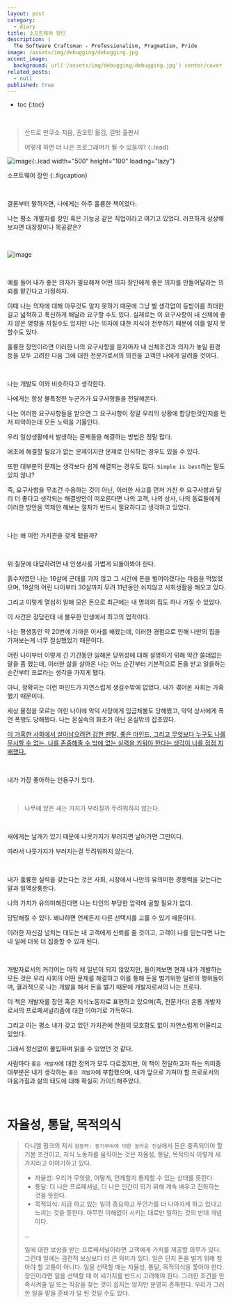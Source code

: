 ```yaml
---
layout: post
category:
  - diary
title: 소프트웨어 장인
description: |
  The Software Craftsman - Professionalism, Pragmatism, Pride
image: /assets/img/debugging/debugging.jpg
accent_image:
  background: url('/assets/img/debugging/debugging.jpg') center/cover
related_posts:
  - null
published: true
---
```


* toc
{:toc}
  
<br />

> 산드로 만쿠소 지음, 권오민 옮김, 길벗 출판사
> 
> 어떻게 하면 더 나은 프로그래머가 될 수 있을까?
{:.lead}

![image](https://user-images.githubusercontent.com/71188307/150118944-a16ff129-5b78-42be-9a02-006e2b3b111e.png){:.lead width="500" height="100" loading="lazy"}

소프트웨어 장인
{:.figcaption}

<br />

결론부터 말하자면, 나에게는 아주 훌륭한 책이었다.

나는 평소 개발자를 장인 혹은 기능공 같은 직업이라고 여기고 있었다. 러프하게 상상해보자면 대장장이나 목공같은?

<br />

![image](https://user-images.githubusercontent.com/71188307/150121651-a073ac74-a1d6-400d-aa3a-3b46868d2ab2.png)

<br />

예를 들어 내가 좋은 의자가 필요해져 어떤 의자 장인에게 좋은 의자를 만들어달라는 의뢰를 맡긴다고 가정하자.

이때 나는 의자에 대해 아무것도 알지 못하기 때문에 그냥 별 생각없이 등받이를 최대한 길고 넓적하고 푹신하게 해달라 요구할 수도 있다. 실제로는 이 요구사항이 내 신체에 좋지 않은 영향을 끼칠수도 있지만 나는 의자에 대한 지식이 전무하기 때문에 이를 알지 못할수도 있다.

훌륭한 장인이라면 이러한 나의 요구사항을 듣자마자 내 신체조건과 의자가 놓일 환경 등을 모두 고려한 다음 그에 대한 전문가로서의 의견을 고객인 나에게 알려줄 것이다.

<br />

나는 개발도 이와 비슷하다고 생각한다.

나에게는 항상 불특정한 누군가가 요구사항들을 전달해온다.

나는 이러한 요구사항들을 받으면 그 요구사항이 정말 우리의 상황에 합당한것인지를 먼저 파악하는데 모든 노력을 기울인다.

우리 일상생활에서 발생하는 문제들을 해결하는 방법은 정말 많다.

애초에 해결할 필요가 없는 문제이지만 문제로 인식하는 경우도 있을 수 있다.

또한 대부분의 문제는 생각보다 쉽게 해결되는 경우도 많다. `Simple is best`라는 말도 있지 않나?

즉, 요구사항을 무조건 수용하는 것이 아닌, 이러한 사고를 먼저 거친 후 요구사항과 달리 더 좋다고 생각되는 해결방안이 떠오른다면 나의 고객, 나의 상사, 나의 동료들에게 이러한 방안을 역제안 해보는 절차가 반드시 필요하다고 생각하고 있었다.

<br />

나는 왜 이런 가치관을 갖게 됐을까?

<br />

위 질문에 대답하려면 내 인생사를 가볍게 되돌아봐야 한다.

흙수저였던 나는 16살에 군대를 가지 않고 그 시간에 돈을 벌어야겠다는 마음을 먹었었으며, 19살의 어린 나이부터 30살까지 무려 11년동안 쉬지않고 사회생활을 해오고 있다.

그리고 이렇게 열심히 일해 모은 돈으로 최근에는 내 명의의 집도 하나 가질 수 있었다. 

이 사건은 장담컨데 내 불우한 인생에서 최고의 업적이다. 

나는 평생동안 약 20번에 가까운 이사를 해왔는데, 이러한 경험으로 인해 나만의 집을 가져보는게 너무 절실했었기 때문이다.

어린 나이부터 이렇게 긴 기간동안 일해온 당위성에 대해 설명하기 위해 약간 쓸데없는 말을 좀 했는데, 이러한 삶을 살아온 나는 어느 순간부터 기본적으로 돈을 받고 일을하는 순간부터 프로라는 생각을 가지게 됐다.

아니, 정확히는 이런 마인드가 자연스럽게 생길수밖에 없었다. 내가 겪어온 사회는 가혹했기 때문이다. 

세상 물정을 모르는 어린 나이에 악덕 사장에게 임금체불도 당해봤고, 악덕 상사에게 폭언 폭행도 당해봤다. 나는 온실속의 화초가 아닌 온실밖의 잡초였다.

<u>이 가혹한 사회에서 살아남으려면 강한 멘탈, 좋은 마인드, 그리고 무엇보다 누구도 나를 무시할 수 없는, 나를 존중해줄 수 밖에 없는 실력을 키워야 한다는 생각이 나를 점점 지배했다.</u>

<br />

내가 가장 좋아하는 인용구가 있다.

<br />

> 나무에 앉은 새는 가지가 부러질까 두려워하지 않는다.

<br />

새에게는 날개가 있기 때문에 나뭇가지가 부러지면 날아가면 그만이다. 

따라서 나뭇가지가 부러지는걸 두려워하지 않는다.

<br />

내가 훌륭한 실력을 갖는다는 것은 사회, 시장에서 나만의 유의미한 경쟁력을 갖는다는 말과 일맥상통한다.

나의 가치가 유의미해진다면 나는 타인의 부당한 압력에 굴할 필요가 없다. 

당당해질 수 있다. 왜냐하면 언제든지 다른 선택지를 고를 수 있기 때문이다.

이러한 자신감 넘치는 태도는 내 고객에게 신뢰를 줄 것이고, 고객이 나를 믿는다면 나는 내 일에 더욱 더 집중할 수 있게 된다.

<br />

개발자로서의 커리어는 아직 채 일년이 되지 않았지만, 돌이켜보면 현재 내가 개발하는 모든 것은 우리 사회의 어떤 문제를 해결하고 이를 통해 돈을 벌기위한 일련의 행위들이며, 결과적으로 나는 개발을 해서 돈을 벌기 때문에 개발자로서의 나는 프로다.

이 책은 개발자를 장인 혹은 지식노동자로 표현하고 있으며(즉, 전문가다) 온통 개발자로서의 프로페셔널리즘에 대한 이야기로 가득하다.

그리고 이는 평소 내가 갖고 있던 가치관에 한점의 모호함도 없이 자연스럽게 어울리고 있었다.

그래서 정신없이 몰입하며 읽을 수 있었던 것 같다.

사람마다 `좋은 개발자`에 대한 정의가 모두 다르겠지만, 이 책이 전달하고자 하는 의미중 대부분은 내가 생각하는 `좋은 개발자`에 부합했으며, 내가 앞으로 가져야 할 프로로서의 마음가짐과 삶의 태도에 대해 확실히 가이드해주었다.

<br />

# 자율성, 통달, 목적의식

> 다니엘 핑크의 저서 `원동력: 동기부여에 대한 놀라운 진실`에서 돈은 충족되어야 할 기본 조건이고, 지식 노동자를 움직이는 것은 자율성, 통달, 목적의식 이렇게 세 가지라고 이야기하고 있다.
>
> - 자율성: 우리가 무엇을, 어떻게, 언제할지 통제할 수 있는 상태를 뜻한다.
> - 통달: 더 나은 프로페셔널, 더 나은 인간이 되기 위해 계속 배우고 진화하는 것을 뜻한다.
> - 목적의식: 지금 하고 있는 일이 중요하고 무언가를 더 나아지게 하고 있다고 느끼는 것을 뜻한다. 아무런 이해없이 시키는 대로만 일하는 것의 반대 개념이다.
>
> ...
>
> 일에 대한 보상을 받는 프로페셔널이라면 고객에게 가치를 제공할 의무가 있다. 그런데 일에는 금전적 보상보다 더 큰 의미가 있다. 일은 단지 돈을 벌기 위해 참아야 할 고통이 아니다. 일을 선택할 때는 자율성, 통달, 목적의식을 쫓아야 한다. 장인이라면 일을 선택할 때 이 세가지를 반드시 고려해야 한다. 그러한 조건을 만족시켜줄 일 또는 직장을 찾는 것이 쉽지는 않지만 분명히 존재한다. 우리가 그러한 일을 맡을 준비가 덜 된 것일 수도 있다.

<br />


